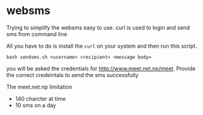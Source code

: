 # websms
Trying to simplify the websms easy to use. curl is used to login and send sms from command line

All you have to do is install the `curl` on your system and then run this script.

`bash sendsms.sh <username> <recipient> <message body>`

you will be asked the credentials for http://www.meet.net.np/meet. Provide the correct credeintals to send the sms successfully

The meet.net.np limitation
- 140 charcter at time
- 10 sms on a day

